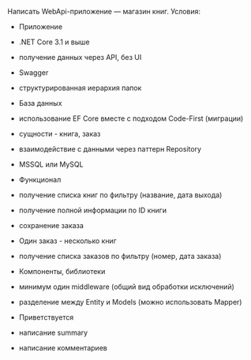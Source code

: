 ﻿Написать WebApi-приложение — магазин книг. Условия:

- Приложение
- .NET Core 3.1 и выше
- получение данных через API, без UI
- Swagger
- структурированная иерархия папок
- База данных
- использование EF Core вместе с подходом Code-First (миграции)
- cущности - книга, заказ
- взаимодействие с данными через паттерн Repository
- MSSQL или MySQL
- Функционал
- получение списка книг по фильтру (название, дата выхода)
- получение полной информации по ID книги
- сохранение заказа
- Один заказ - несколько книг

- получение списка заказов по фильтру (номер, дата заказа)
- Компоненты, библиотеки
- минимум один middleware (общий вид обработки исключений)
- разделение между Entity и Models (можно использовать Mapper)
- Приветствуется
- написание summary
- написание комментариев
